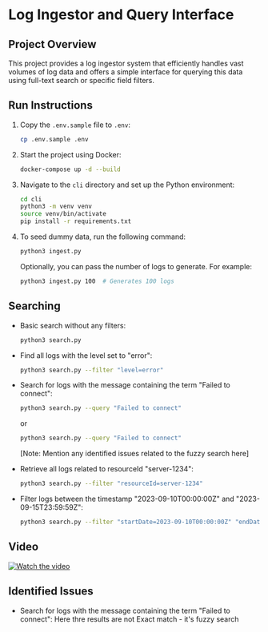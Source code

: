 # Log Ingestor and Query Interface

## Project Overview

This project provides a log ingestor system that efficiently handles vast volumes of log data and offers a simple interface for querying this data using full-text search or specific field filters.

## Run Instructions

1. Copy the `.env.sample` file to `.env`:

    ```bash
    cp .env.sample .env
    ```

2. Start the project using Docker:

    ```bash
    docker-compose up -d --build
    ```

3. Navigate to the `cli` directory and set up the Python environment:

    ```bash
    cd cli
    python3 -m venv venv
    source venv/bin/activate
    pip install -r requirements.txt
    ```

4. To seed dummy data, run the following command:

    ```bash
    python3 ingest.py
    ```

    Optionally, you can pass the number of logs to generate. For example:

    ```bash
    python3 ingest.py 100  # Generates 100 logs
    ```

## Searching

- Basic search without any filters:

    ```bash
    python3 search.py
    ```

- Find all logs with the level set to "error":

    ```bash
    python3 search.py --filter "level=error"
    ```

- Search for logs with the message containing the term "Failed to connect":

    ```bash
    python3 search.py --query "Failed to connect"
    ```

    or

    ```bash
    python3 search.py --query "Failed to connect"
    ```

    [Note: Mention any identified issues related to the fuzzy search here]

- Retrieve all logs related to resourceId "server-1234":

    ```bash
    python3 search.py --filter "resourceId=server-1234"
    ```

- Filter logs between the timestamp "2023-09-10T00:00:00Z" and "2023-09-15T23:59:59Z":

    ```bash
    python3 search.py --filter "startDate=2023-09-10T00:00:00Z" "endDate=2023-09-15T23:59:59Z"
    ```

## Video

[![Watch the video](https://img.youtube.com/vi/siprvfdt-co/0.jpg)](https://www.youtube.com/watch?v=siprvfdt-co)

## Identified Issues

- Search for logs with the message containing the term "Failed to connect":
Here thre results are not Exact match - it's fuzzy search